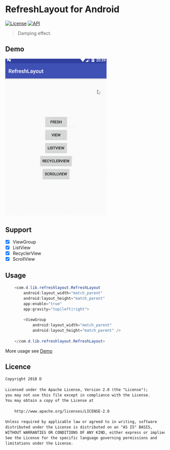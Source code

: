 # RefreshLayout for Android

[![License](https://img.shields.io/badge/license-Apache%202-green.svg)](https://www.apache.org/licenses/LICENSE-2.0)
[![API](https://img.shields.io/badge/API-11%2B-green.svg?style=flat)](https://android-arsenal.com/api?level=11)

> Damping effect.

## Demo
<p>
   <img src="https://github.com/Dsiner/Resouce/blob/master/lib/RefreshLayout/refreshlayout.gif" width="320" alt="Screenshot"/>
</p>

## Support
- [x] ViewGroup
- [x] ListView
- [x] RecyclerView
- [x] ScrollView

## Usage
```java
    <com.d.lib.refreshlayout.RefreshLayout
        android:layout_width="match_parent"
        android:layout_height="match_parent"
        app:enable="true"
        app:gravity="top|left|right">

        <ViewGroup
            android:layout_width="match_parent"
            android:layout_height="match_parent" />

    </com.d.lib.refreshlayout.RefreshLayout>
```

More usage see [Demo](app/src/main/java/com/d/refreshlayout/MainActivity.java)

## Licence

```txt
Copyright 2018 D

Licensed under the Apache License, Version 2.0 (the "License");
you may not use this file except in compliance with the License.
You may obtain a copy of the License at

    http://www.apache.org/licenses/LICENSE-2.0

Unless required by applicable law or agreed to in writing, software
distributed under the License is distributed on an "AS IS" BASIS,
WITHOUT WARRANTIES OR CONDITIONS OF ANY KIND, either express or implied.
See the License for the specific language governing permissions and
limitations under the License.
```
